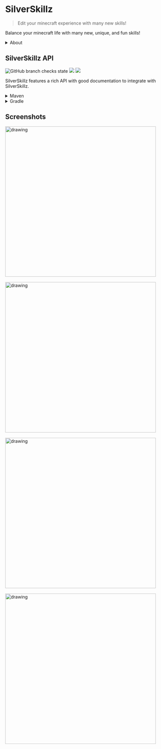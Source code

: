 # SilverSkillz
> Edit your minecraft experience with many new skills!

Balance your minecraft life with many new, unique, and fun skills!

<details>
    <summary>About</summary>

SilverSkillz is a lightweight and feature-packed plugin for skills.

What makes us different? Quality. We're optimized, efficient, and high-quality.
</details>

## SilverSkillz API
![GitHub branch checks state](https://img.shields.io/github/checks-status/Team-Inceptus/SilverSkillz/master)
[![](https://jitpack.io/v/us.teaminceptus/SilverSkillz.svg)](https://jitpack.io/#us.teaminceptus/SilverSkillz)
[![](https://jitci.com/gh/Team-Inceptus/SilverSkillz/svg)](https://jitci.com/gh/Team-Inceptus/SilverSkillz)

SilverSkillz features a rich API with good documentation to integrate with SilverSkillz.

<details>
    <summary>Maven</summary>

```xml
<project>
    <repository>
        <id>jitpack.io</id>
        <url>https://jitpack.io</url>
    </repository>

    <dependency>
        <groupId>us.teaminceptus.SilverSkillz</groupId>
        <artifactId>silverskillz-api</artifactId>
        <version>[version]</version>
    </dependency>
</project>
```
</details>

<details>
    <summary>Gradle</summary>

```gradle
    repositories {
        maven { url 'https://jitpack.io' }
    }
    
	dependencies {
        implementation 'us.teaminceptus.SilverSkillz:silverskillz-api:[version]'
	}
```
</details>

## Screenshots
<img src="https://cdn.discordapp.com/attachments/829075817509290036/909221899555442688/unknown.png" alt="drawing" style="width:480px;"/>
<br></br>
<img src="https://cdn.discordapp.com/attachments/829075817509290036/909221937300004894/unknown.png" alt="drawing" style="width:480px;"/>
<br></br>
<img src="https://cdn.discordapp.com/attachments/829075817509290036/909221926835204107/unknown.png" alt="drawing" style="width:480px;"/>
<br></br>
<img src="https://cdn.discordapp.com/attachments/829075817509290036/909221914403299358/unknown.png" alt="drawing" style="width:480px;"/>
